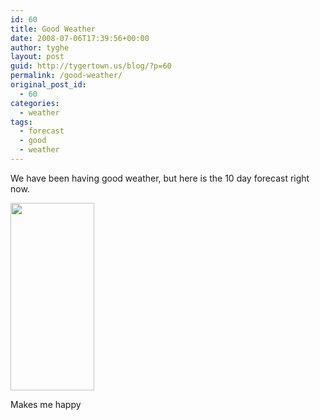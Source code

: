 ```yaml
---
id: 60
title: Good Weather
date: 2008-07-06T17:39:56+00:00
author: tyghe
layout: post
guid: http://tygertown.us/blog/?p=60
permalink: /good-weather/
original_post_id:
  - 60
categories:
  - weather
tags:
  - forecast
  - good
  - weather
---
```

We have been having good weather, but here is the 10 day forecast right now.
  
[<img src="http://tygertown.us/blog/wp-content/uploads/2008/07/10dayweatherforcast-134x300.jpg" alt="" title="10dayweatherforcast" width="134" height="300" class="alignnone size-medium wp-image-61" />](http://tygertown.us/blog/wp-content/uploads/2008/07/10dayweatherforcast.jpg)

Makes me happy